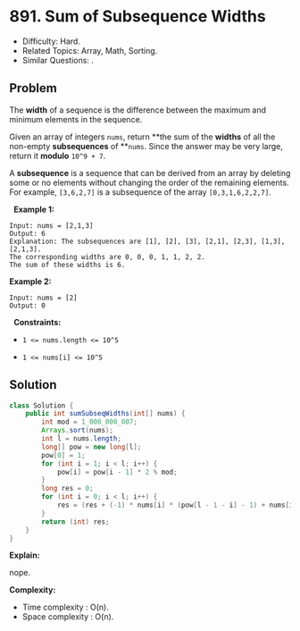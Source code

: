 # 891. Sum of Subsequence Widths

- Difficulty: Hard.
- Related Topics: Array, Math, Sorting.
- Similar Questions: .

## Problem

The **width** of a sequence is the difference between the maximum and minimum elements in the sequence.

Given an array of integers ```nums```, return **the sum of the **widths** of all the non-empty **subsequences** of **```nums```. Since the answer may be very large, return it **modulo** ```10^9 + 7```.

A **subsequence** is a sequence that can be derived from an array by deleting some or no elements without changing the order of the remaining elements. For example, ```[3,6,2,7]``` is a subsequence of the array ```[0,3,1,6,2,2,7]```.

 
**Example 1:**

```
Input: nums = [2,1,3]
Output: 6
Explanation: The subsequences are [1], [2], [3], [2,1], [2,3], [1,3], [2,1,3].
The corresponding widths are 0, 0, 0, 1, 1, 2, 2.
The sum of these widths is 6.
```

**Example 2:**

```
Input: nums = [2]
Output: 0
```

 
**Constraints:**


	
- ```1 <= nums.length <= 10^5```
	
- ```1 <= nums[i] <= 10^5```



## Solution

```java
class Solution {
    public int sumSubseqWidths(int[] nums) {
        int mod = 1_000_000_007;
        Arrays.sort(nums);
        int l = nums.length;
        long[] pow = new long[l];
        pow[0] = 1;
        for (int i = 1; i < l; i++) {
            pow[i] = pow[i - 1] * 2 % mod;
        }
        long res = 0;
        for (int i = 0; i < l; i++) {
            res = (res + (-1) * nums[i] * (pow[l - 1 - i] - 1) + nums[i] * (pow[i] - 1)) % mod;
        }
        return (int) res;
    }
}
```

**Explain:**

nope.

**Complexity:**

* Time complexity : O(n).
* Space complexity : O(n).
